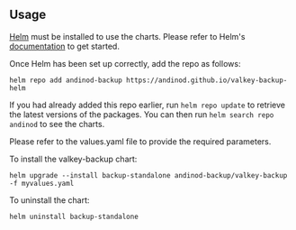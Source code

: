 ## Usage

[Helm](https://helm.sh) must be installed to use the charts.  Please refer to
Helm's [documentation](https://helm.sh/docs) to get started.

Once Helm has been set up correctly, add the repo as follows:

```shell
helm repo add andinod-backup https://andinod.github.io/valkey-backup-helm
```

If you had already added this repo earlier, run `helm repo update` to retrieve
the latest versions of the packages.  You can then run `helm search repo
andinod` to see the charts.

Please refer to the values.yaml file to provide the required parameters.

To install the valkey-backup chart:

    helm upgrade --install backup-standalone andinod-backup/valkey-backup -f myvalues.yaml

To uninstall the chart:

    helm uninstall backup-standalone

